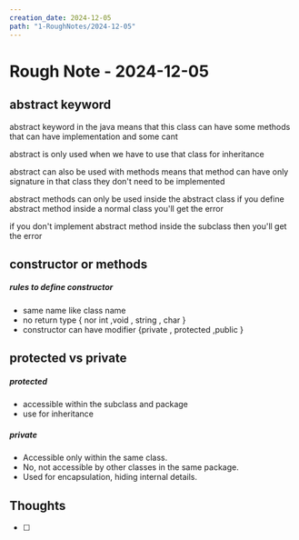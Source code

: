 ```yaml
---
creation_date: 2024-12-05
path: "1-RoughNotes/2024-12-05"
---
```

# Rough Note - 2024-12-05

## abstract keyword

abstract keyword in the java means that this class can have some methods that can have implementation and some cant 

abstract is only used when we have to use that class for inheritance 

abstract can also be used with methods means that method can have only signature in that class they don't need to be implemented 

abstract methods can only be used inside the abstract class  if you define abstract method inside a normal class you'll get the error 

if you don't implement abstract method inside the subclass then you'll get the error
## constructor  or methods 

##### rules to define constructor
 - same  name like class name 
 - no return type { nor int ,void , string , char }
 - constructor can have modifier {private , protected ,public }

## protected vs private 

##### protected 
 -  accessible within the subclass and package
 - use for inheritance 

##### private 
 - Accessible only within the same class.
 - No, not accessible by other classes in the same package.
 - Used for encapsulation, hiding internal details.



## Thoughts
- [ ] 